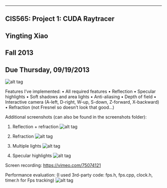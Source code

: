 -------------------------------------------------------------------------------
CIS565: Project 1: CUDA Raytracer
-------------------------------------------------------------------------------
Yingting Xiao
-------------------------------------------------------------------------------
Fall 2013
-------------------------------------------------------------------------------
Due Thursday, 09/19/2013
-------------------------------------------------------------------------------

![alt tag](https://raw.github.com/YingtingXiao/Project1-RayTracer/master/screenshots/final.png)

Features I’ve implemented:
• All required features
• Reflection
• Specular highlights
• Soft shadows and area lights
• Anti-aliasing
• Depth of field
• Interactive camera (A-left, D-right, W-up, S-down, Z-forward, X-backward)
• Refraction (not Fresnel so doesn’t look that good…)

Additional screenshots (can also be found in the screenshots folder):
1) Reflection + refraction
![alt tag](https://raw.github.com/YingtingXiao/Project1-RayTracer/master/screenshots/reflection_refraction.png)

2) Refraction
![alt tag](https://raw.github.com/YingtingXiao/Project1-RayTracer/master/screenshots/refraction.png)
       
3) Multiple lights
![alt tag](https://raw.github.com/YingtingXiao/Project1-RayTracer/master/screenshots/multi_lights.png)

4) Specular highlights
![alt tag](https://raw.github.com/YingtingXiao/Project1-RayTracer/master/screenshots/specular.png)

Screen recording:
https://vimeo.com/75074121

Performance evaluation:
(I used 3rd-party code: fps.h, fps.cpp, clock.h, timer.h for Fps tracking)
![alt tag](https://raw.github.com/YingtingXiao/Project1-RayTracer/master/screenshots/performance.png)
